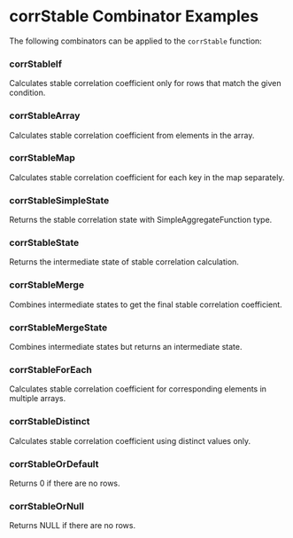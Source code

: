 # corrStable Combinator Examples

The following combinators can be applied to the `corrStable` function:

### corrStableIf
Calculates stable correlation coefficient only for rows that match the given condition.

### corrStableArray
Calculates stable correlation coefficient from elements in the array.

### corrStableMap
Calculates stable correlation coefficient for each key in the map separately.

### corrStableSimpleState
Returns the stable correlation state with SimpleAggregateFunction type.

### corrStableState
Returns the intermediate state of stable correlation calculation.

### corrStableMerge
Combines intermediate states to get the final stable correlation coefficient.

### corrStableMergeState
Combines intermediate states but returns an intermediate state.

### corrStableForEach
Calculates stable correlation coefficient for corresponding elements in multiple arrays.

### corrStableDistinct
Calculates stable correlation coefficient using distinct values only.

### corrStableOrDefault
Returns 0 if there are no rows.

### corrStableOrNull
Returns NULL if there are no rows. 